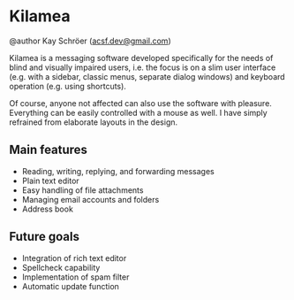 # Kilamea
@author Kay Schröer (acsf.dev@gmail.com)

Kilamea is a messaging software developed specifically for the needs of blind and visually impaired users, i.e. the focus is on a slim user interface (e.g. with a sidebar, classic menus, separate dialog windows) and keyboard operation (e.g. using shortcuts).

Of course, anyone not affected can also use the software with pleasure. Everything can be easily controlled with a mouse as well. I have simply refrained from elaborate layouts in the design.

## Main features

- Reading, writing, replying, and forwarding messages
- Plain text editor
- Easy handling of file attachments
- Managing email accounts and folders
- Address book

## Future goals

- Integration of rich text editor
- Spellcheck capability
- Implementation of spam filter
- Automatic update function
